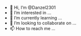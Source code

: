 - 👋 Hi, I’m @Danzel2301
- 👀 I’m interested in ...
- 🌱 I’m currently learning ...
- 💞️ I’m looking to collaborate on ...
- 📫 How to reach me ...

<!---
Danzel2301/Danzel2301 is a ✨ special ✨ repository because its `README.md` (this file) appears on your GitHub profile.
You can click the Preview link to take a look at your changes.
sudo apt install git
